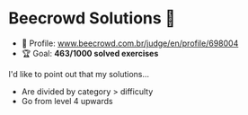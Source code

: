 # Beecrowd Solutions 🐝

* 👤 Profile: www.beecrowd.com.br/judge/en/profile/698004
* 🏆 Goal: **463/1000 solved exercises**

I'd like to point out that my solutions...

* Are divided by category > difficulty
* Go from level 4 upwards
